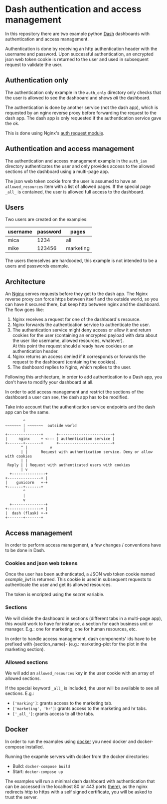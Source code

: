 # Dash authentication and access management

In this repository there are two example python
[Dash](https://dash.plot.ly/getting-started) dashboards with authentication and
access management.

Authentication is done by receiving an http authentication header with the
username and password. Upon successful authentication, an encrypted json web
token cookie is returned to the user and used in subsequent request to validate
the user.

## Authentication only

The authentication only example in the `auth_only` directory only checks that
the user is allowed to see the dashboard and shows *all* the dashboard.

The authentication is done by another service (not the dash app), which is
requested by an nginx reverse proxy before forwarding the request to the dash
app. The dash app is only requested if the authentication service gave the ok.

This is done using Nginx's [auth request module](https://docs.nginx.com/nginx/admin-guide/security-controls/configuring-subrequest-authentication/).

## Authentication and access management

The authentication and access management example in the `auth_iam` directory
authenticates the user and only provides access to the allowed sections of the
dashboard using a multi-page app.

The json web token cookie from the user is assumed to have an
`allowed_resources` item with a list of allowed pages. If the special page
`_all_` is contained, the user is allowed full access to the dashboard.

## Users

Two users are created on the examples:

| username | password | pages     |
| -------- | -------- | --------- |
| mica     | 1234     | all       |
| mike     | 123456   | marketing |

The users themselves are hardcoded, this example is not intended to be a users
and passwords example.

## Architecture

An [Nginx](https://www.nginx.com/) serves requests before they get to the dash
app.
The Nginx reverse proxy can force https between itself and the outside world,
so you can have it secured there, but keep http between nginx and the
dashboard.
The flow goes like:

1. Nginx receives a request for one of the dashboard's resource.
2. Nginx forwards the authentication service to authenticate the user.
3. The authentication service might deny access or allow it and return cookies
   for the user (containing an encrypted payload with data about the user like
   username, allowed resources, whatever).  
   At this point the request should already have cookies or an authentication
   header.
4. Nginx returns an access denied if it corresponds or forwards the request to
   the dashboard (containing the cookies).
5. The dashboard replies to Nginx, which replies to the user.

Following this architecture, in order to add authentication to a Dash app, you
don't have to modify your dashboard at all.

In order to add access management and restrict the sections of the dashboard a
user can see, the dash app has to be modified.

Take into account that the authentication service endpoints and the dash app
can be the same.

```
        ^
~~~~~~~ | ~~~~~~~  outside world
        |
+---------------+      +------------------------+
|     nginx     + <--- | authentication service |
+-------+-------+      +------------------------+
       ^ |          v
       | |      Request with authentication service. Deny or allow with cookies
       | |
 Reply | | Request with authenticated users with cookies
       | v
  +---------------+
+---------------+ |
|    gunicorn   +-+
+-------+-------+
        ^
        |
        v
  +---------------+
+---------------+ |
|  dash (flask) +-+
+-------+-------+
```

## Access management

In order to perform access management, a few changes / conventions have to be
done in Dash.

### Cookies and json web tokens

Once the user has been authenticated, a JSON web token cookie named
*example_jwt* is returned. This cookie is used in subsequent requests to
authenticate the user and get its allowed resources.

The token is encripted using the *secret* variable.

### Sections

We will divide the dashboard in sections (different tabs in a multi-page app),
this would work to have for instance, a section for each business unit or
manager. E.g.: one for marketing, one for human resources, etc.

In order to handle access management, dash components' ids have to be prefixed
with {section_name}- (e.g.: marketing-plot for the plot in the marketing
section).

### Allowed sections

We will add an `allowed_resources` key in the user cookie with an array of
allowed sections.

If the special keyword `_all_` is included, the user will be available to see
all sections. E.g.:

* `['marking']`: grants access to the marketing tab.
* `['marketing', 'hr']`: grants access to the marketing and hr tabs.
* `['_all_']`: grants access to all the tabs.

## Docker

In order to run the examples using [docker](https://www.docker.com/) you need
docker and docker-compose installed.

Running the exapmle servers with docker from the docker directories:

* Build: `docker-compose build`
* Start: `docker-compose up`

The examples will run a minimal dash dashboard with authentication that can be
accessed in the localhost 80 or 443 ports ([here](http://127.0.0.1)), as the
nginx redirects http to https with a self signed certificate, you will be asked
to trust the server.
